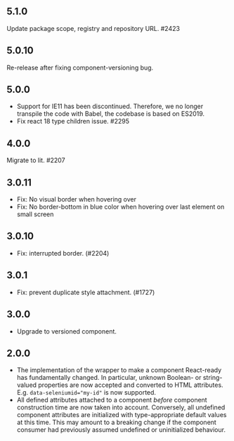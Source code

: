 ## 5.1.0

Update package scope, registry and repository URL. #2423

## 5.0.10

Re-release after fixing component-versioning bug.

## 5.0.0

- Support for IE11 has been discontinued. Therefore, we no longer transpile the code with Babel, the codebase is based on ES2019.
- Fix react 18 type children issue. #2295

## 4.0.0

Migrate to lit. #2207

## 3.0.11

- Fix: No visual border when hovering over
- Fix: No border-bottom in blue color when hovering over last element on small screen

## 3.0.10

- Fix: interrupted border. (#2204)

## 3.0.1

- Fix: prevent duplicate style attachment. (#1727)

## 3.0.0

- Upgrade to versioned component.

## 2.0.0

- The implementation of the wrapper to make a component React-ready has
  fundamentally changed. In particular, unknown Boolean- or
  string-valued properties are now accepted and converted to HTML
  attributes. E.g. `data-seleniumid="my-id"` is now supported.
- All defined attributes attached to a component _before_ component
  construction time are now taken into account. Conversely, all undefined
  component attributes are initialized with type-appropriate default
  values at this time. This may amount to a breaking change if the
  component consumer had previously assumed undefined or uninitialized
  behaviour.
